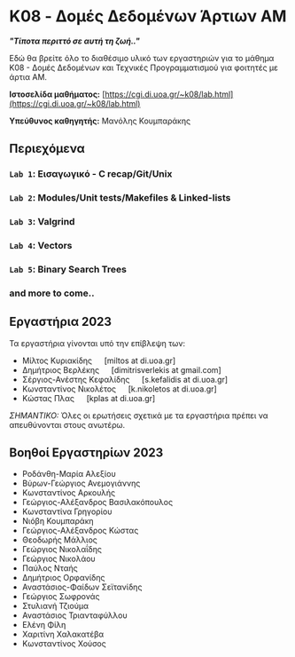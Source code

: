 # K08 - Δομές Δεδομένων Άρτιων ΑΜ 

***"Τίποτα περιττό σε αυτή τη ζωή.."***

Εδώ θα βρείτε όλο το διαθέσιμο υλικό των εργαστηριών για το μάθημα Κ08 - Δομές Δεδομένων και Τεχνικές Προγραμματισμού για φοιτητές με άρτια ΑΜ. 

__Ιστοσελίδα μαθήματος:__ [https://cgi.di.uoa.gr/~k08/lab.html](https://cgi.di.uoa.gr/~k08/lab.html)

__Yπεύθυνος καθηγητής:__ Μανόλης Κουμπαράκης

## Περιεχόμενα

### `Lab 1`: Εισαγωγικό - C recap/Git/Unix


### `Lab 2`: Modules/Unit  tests/Makefiles & Linked-lists


### `Lab 3`: Valgrind


### `Lab 4`: Vectors


### `Lab 5`: Binary Search Trees

### and more to come..

## Εργαστήρια 2023

Τα εργαστήρια γίνονται υπό την επίβλεψη των:
- Μίλτος Κυριακίδης   [miltos at di.uoa.gr]
- Δημήτριος Βερλέκης   [dimitrisverlekis at gmail.com]
- Σέργιος-Ανέστης Κεφαλίδης   [s.kefalidis at di.uoa.gr]
- Κωνσταντίνος Νικολέτος   [k.nikoletos at di.uoa.gr]
- Κώστας Πλας   [kplas at di.uoa.gr]

*ΣΗΜΑΝΤΙΚΟ:* Όλες οι ερωτήσεις σχετικά με τα εργαστήρια πρέπει να απευθύνονται στους ανωτέρω.

## Βοηθοί Εργαστηρίων 2023

- Ροδάνθη-Μαρία Αλεξίου
- Βύρων-Γεώργιος Ανεμογιάννης
- Κωνσταντίνος Αρκουλής
- Γεώργιος-Αλέξανδρος Βασιλακόπουλος
- Κωνσταντίνα Γρηγορίου
- Νιόβη Κουμπαράκη
- Γεώργιος-Αλέξανδρος Κώστας
- Θεοδωρής Μάλλιος
- Γεώργιος Νικολαΐδης
- Γεώργιος Νικολάου
- Παύλος Νταής
- Δημήτριος Ορφανίδης
- Αναστάσιος-Φαίδων Σεϊτανίδης
- Γεώργιος Σωφρονάς
- Στυλιανή Τζιούμα
- Αναστάσιος Τριανταφύλλου
- Ελένη Φίλη
- Χαριτίνη Χαλακατέβα
- Κωνσταντίνος Χούσος


